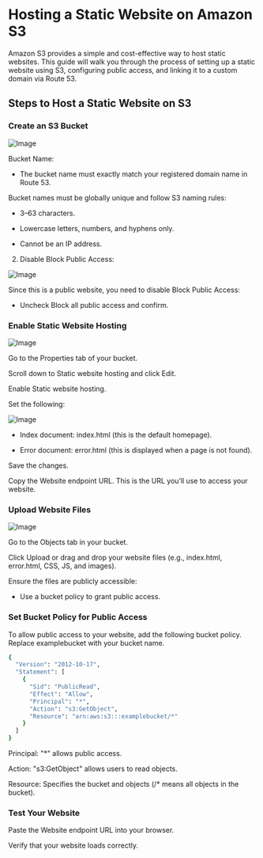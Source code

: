 # Hosting a Static Website on Amazon S3

Amazon S3 provides a simple and cost-effective way to host static websites. This guide will walk you through the process of setting up a static website using S3, configuring public access, and linking it to a custom domain via Route 53.

## Steps to Host a Static Website on S3

### Create an S3 Bucket

![Image](https://github.com/user-attachments/assets/519786eb-8149-4e3f-80e6-fb06478f582c)

Bucket Name:

- The bucket name must exactly match your registered domain name in Route 53.

Bucket names must be globally unique and follow S3 naming rules:

- 3–63 characters.

- Lowercase letters, numbers, and hyphens only.

- Cannot be an IP address.

2. Disable Block Public Access:

![Image](https://github.com/user-attachments/assets/0b7fbeea-85e8-4e77-9d76-376c82bddf24)

Since this is a public website, you need to disable Block Public Access:

- Uncheck Block all public access and confirm.


### Enable Static Website Hosting

![Image](https://github.com/user-attachments/assets/6c103c62-77dd-49c5-9943-20379b33db12)

Go to the Properties tab of your bucket.

Scroll down to Static website hosting and click Edit.

Enable Static website hosting.

Set the following:

![Image](https://github.com/user-attachments/assets/7498c36c-9f6f-4f64-bfbc-458f51e9486b)

- Index document: index.html (this is the default homepage).

- Error document: error.html (this is displayed when a page is not found).

Save the changes.

Copy the Website endpoint URL. This is the URL you’ll use to access your website.


### Upload Website Files

![Image](https://github.com/user-attachments/assets/14215513-d2b9-42ed-84cb-73f6fa5f25b5)

Go to the Objects tab in your bucket.

Click Upload or drag and drop your website files (e.g., index.html, error.html, CSS, JS, and images).

Ensure the files are publicly accessible:

- Use a bucket policy to grant public access.


### Set Bucket Policy for Public Access

To allow public access to your website, add the following bucket policy. Replace examplebucket with your bucket name.

```bash
{
  "Version": "2012-10-17",
  "Statement": [
    {
      "Sid": "PublicRead",
      "Effect": "Allow",
      "Principal": "*",
      "Action": "s3:GetObject",
      "Resource": "arn:aws:s3:::examplebucket/*"
    }
  ]
}
```

Principal: "*" allows public access.

Action: "s3:GetObject" allows users to read objects.

Resource: Specifies the bucket and objects (/* means all objects in the bucket).


### Test Your Website

Paste the Website endpoint URL into your browser.

Verify that your website loads correctly.









   
